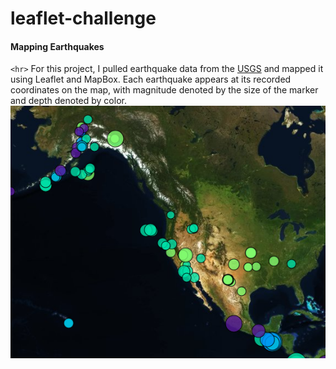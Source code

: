 # leaflet-challenge
#### Mapping Earthquakes
`<hr>`
For this project, I pulled earthquake data from the [USGS](https://earthquake.usgs.gov/earthquakes/feed/v1.0/geojson.php) and mapped it using Leaflet and MapBox. Each earthquake appears at its recorded coordinates on the map, with magnitude denoted by the size of the marker and depth denoted by color. 
![Screenshot of map](Screenshot.png)
